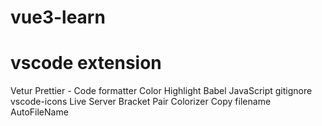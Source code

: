# vue3-learn


# vscode extension

Vetur
Prettier - Code formatter
Color Highlight
Babel JavaScript
gitignore
vscode-icons
Live Server
Bracket Pair Colorizer
Copy filename
AutoFileName